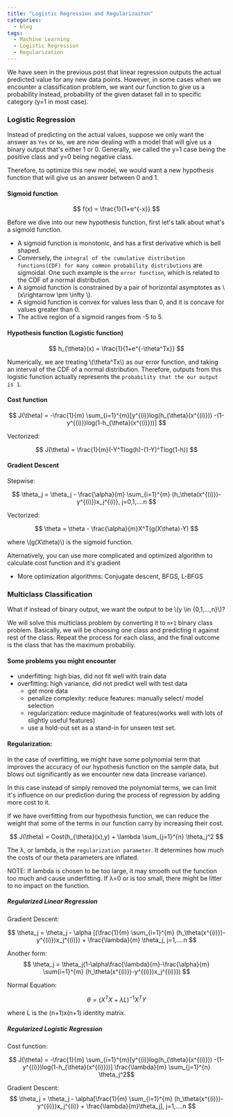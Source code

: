 ```yaml
---
title: "Logistic Regression and Regularizaiton"
categories:
  - blog
tags:
  - Machine Learning
  - Logistic Regression
  - Regularization
---
```

<script type="text/javascript" async
  src="https://cdn.mathjax.org/mathjax/latest/MathJax.js?config=TeX-MML-AM_CHTML">
</script>

We have seen in the previous post that linear regression outputs the actual 
predicted value for any new data points. However, in some cases when we 
encounter a classification problem, we want our function to give us a 
probability instead, probability of the given dataset fall in to specific 
category (y=1 in most case).

### Logistic Regression 

Instead of predicting on the actual values, suppose we only want the answer
 as `Yes` or `No`, we are now dealing with a model that will give us a binary 
 output that's either 1 or 0. Generally, we called the y=1 case being the 
 positive class and y=0 being negative class.

Therefore, to optimize this new model, we would want a new hypothesis 
function that will give us an answer between 0  and 1.


#### Sigmoid function

$$ f(x) = \frac{1}{1+e^{-x}} $$

Before we dive into our new hypothesis function, first let's talk about what's a sigmoid function.

- A sigmoid function is monotonic, and has a first derivative which is bell shaped. 
- Conversely, the `integral of the cumulative distribution functions(CDF) for many common probability distributions` are sigmoidal. One such example is the `error function`, which is related to the CDF of a normal distribution.
- A sigmoid function is constrained by a pair of horizontal asymptotes as \\(x\rightarrow \pm \infty \\).
- A sigmoid function is convex for values less than 0, and it is concave for values greater than 0.
- The active region of a sigmoid ranges from -5 to 5.

#### Hypothesis function (Logistic function)

$$ h_{\theta}(x) = \frac{1}{1+e^{-\theta^Tx}} $$

Numerically, we are treating \\(\theta^Tx\\) as our error function, and taking an interval of the CDF of a normal distribution. Therefore, outputs from this logistic function actually represents the `probability that the our output is 1`.


#### Cost function

$$ J(\theta) = -\frac{1}{m} \sum_{i=1}^{m}[y^{(i)}log(h_{\theta}(x^{(i)})) -(1-y^{(i)})log(1-h_{\theta}(x^{(i)}))] $$

Vectorized:

$$ J(\theta) = \frac{1}{m}(-Y^Tlog(h)-(1-Y)^Tlog(1-h)) $$


#### Gradient Descent

Stepwise:

$$ \theta_j = \theta_j - \frac{\alpha}{m} \sum_{i=1}^{m} (h_\theta(x^{(i)})-y^{(i)})x_j^{(i)}, j=0,1,....n $$

Vectorized:

$$ \theta = \theta - \frac{\alpha}{m}X^T(g(X\theta)-Y) $$

where \\(g(X\theta)\\) is the sigmoid function.


Alternatively, you can use more complicated and optimized algorithm to calculate cost function and it's gradient

- More optimization algorithms: Conjugate descent, BFGS, L-BFGS

### Multiclass Classification

What if instead of binary output, we want the output to be \\(y \in {0,1,...,n}\\)?

We will solve this multiclass problem by converting it to `n+1` binary class problem.
Basically, we will be choosing one class and predicting it against rest of the class. Repeat the process for each class, and the final outcome is the class that has the maximum probabiliy.


#### Some problems you might encounter

- underfitting: high bias, did not fit well with train data
- overfitting: high variance, did not predict well with test data
	- get more data
	- penalize complexity: reduce features: manually select/ model selection
	- regularization: reduce maginitude of features(works well with lots of slightly useful features)
	- use a hold-out set as a stand-in for unseen test set.

#### Regularization:

In the case of overfitting, we might have some polynomial term that improves the accuracy of our hypothesis function on the sample data, but blows out significantly as we encounter new data (increase variance).

In this case instead of simply removed the polynomial terms, we can limit it's influence on our prediction during the process of regression by adding more cost to it.


If we have overfitting from our hypothesis function, we can reduce the weight that some of the terms in our function carry by increasing their cost.

$$ J(\theta) = Cost(h_{\theta}(x),y) + \lambda \sum_{j=1}^{n} \theta_j^2 $$

The λ, or lambda, is the `regularization parameter`. It determines how much the costs of our theta parameters are inflated. 


NOTE: If lambda is chosen to be too large, it may smooth out the function too much and cause underfitting. If λ=0 or is too small, there might be litter to no impact on the function.



##### Regularized Linear Regression

Gradient Descent:

$$ \theta_j = \theta_j - \alpha [(\frac{1}{m} \sum_{i=1}^{m} (h_\theta(x^{(i)})-y^{(i)})x_j^{(i)}) + \frac{\lambda}{m} \theta_j, j=1,....n $$

Another form:
$$ \theta_j = \theta_j(1-\alpha\frac{\lambda}{m}-\frac{\alpha}{m} \sum{i=1}^{m} (h_\theta(x^{(i)})-y^{(i)})x_j^{(i)})) $$

Normal Equation:

$$\theta = (X^TX +\lambda L)^{-1}X^TY $$

where L is the (n+1)x(n+1) identity matrix.

##### Regularized Logistic Regression

Cost function:

$$ J(\theta) = -\frac{1}{m} \sum_{i=1}^{m}[y^{(i)}log(h_{\theta}(x^{(i)})) -(1-y^{(i)})log(1-h_{\theta}(x^{(i)}))] \frac{\lambda}{m} \sum_{j=1}^{n} \theta_j^2$$

Gradient Descent:
$$ \theta_j = \theta_j - \alpha[\frac{1}{m} \sum_{i=1}^{m} (h_\theta(x^{(i)})-y^{(i)})x_j^{(i)} + \frac{\lambda}{m}\theta_j], j=1,....n $$
